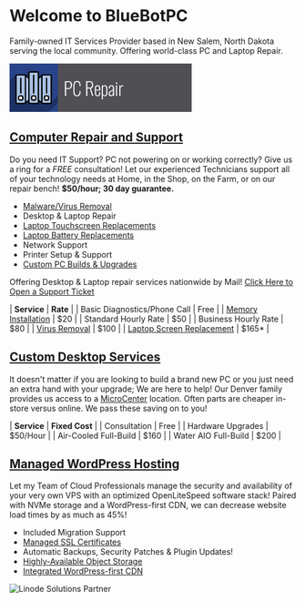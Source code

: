 # Welcome to BlueBotPC

Family-owned IT Services Provider based in New Salem, North Dakota serving the local community. Offering world-class PC and Laptop Repair.

![PcRepairBanner](/assets/img/pc_repair.png)

## [Computer Repair and Support](https://www.bluebotpc.com/pages/pc)

Do you need IT Support? PC not powering on or working correctly? Give us a ring for a _FREE_ consultation! Let our experienced Technicians support all of your technology needs at Home, in the Shop, on the Farm, or on our repair bench! **$50/hour; 30 day guarantee.**

- [Malware/Virus Removal](https://www.bluebotpc.com/pages/antivirus)
- Desktop & Laptop Repair
- [Laptop Touchscreen Replacements](https://www.bluebotpc.com/pages/laptop-screen/)
- [Laptop Battery Replacements](https://www.bluebotpc.com/pages/laptop-battery/)
- Network Support
- Printer Setup & Support
- [Custom PC Builds & Upgrades](https://www.bluebotpc.com/pages/custom-pc/)

Offering Desktop & Laptop repair services nationwide by Mail! [Click Here to Open a Support Ticket](https://forms.gle/LBAdQnoguwRzCkNo8)

| **Service**               | **Rate** |
| Basic Diagnostics/Phone Call | Free |
| [Memory Installation](https://www.bluebotpc.com/pages/ram-install/) | $20 |
| Standard Hourly Rate | $50 |
| Business Hourly Rate | $80 |
| [Virus Removal](https://www.bluebotpc.com/pages/antivirus/) | $100 |
| [Laptop Screen Replacement](https://www.bluebotpc.com/pages/laptop-screen/)   | $165* |

## [Custom Desktop Services](https://www.bluebotpc.com/pages/pc)

It doesn't matter if you are looking to build a brand new PC or you just need an extra hand with your upgrade; We are here to help! Our Denver family provides us access to a [MicroCenter](https://www.microcenter.com/site/stores/denver.aspx) location. Often parts are cheaper in-store versus online. We pass these saving on to you!

| **Service** | **Fixed Cost** |
| Consultation          | Free |
| Hardware Upgrades     | $50/Hour |
| Air-Cooled Full-Build | $160 |
| Water AIO Full-Build  | $200 |

## [Managed WordPress Hosting](https://www.bluebotpc.com/pages/wordpress)

Let my Team of Cloud Professionals manage the security and availability of your very own VPS with an optimized OpenLiteSpeed software stack! Paired with NVMe storage and a WordPress-first CDN, we can decrease website load times by as much as 45%!

- Included Migration Support
- [Managed SSL Certificates](https://www.letsencrypt.org/)
- Automatic Backups, Security Patches & Plugin Updates!
- [Highly-Available Object Storage](https://www.linode.com/products/object-storage/)
- [Integrated WordPress-first CDN](https://www.quic.cloud/)

![Linode Solutions Partner](https://gooby-s3.us-southeast-1.linodeobjects.com/linodeSolutionsPartnerBadge.png)
